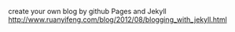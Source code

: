 create your own blog by github Pages and Jekyll
http://www.ruanyifeng.com/blog/2012/08/blogging_with_jekyll.html